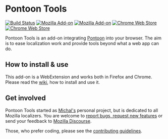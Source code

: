 # Pontoon Tools

[![Build Status](https://travis-ci.com/MikkCZ/pontoon-tools.svg?branch=master)](https://travis-ci.com/MikkCZ/pontoon-tools)
[![Mozilla Add-on](https://img.shields.io/amo/v/pontoon-tools.svg?label=Firefox)](https://addons.mozilla.org/firefox/addon/pontoon-tools/)
[![Mozilla Add-on](https://img.shields.io/amo/users/pontoon-tools.svg)](https://addons.mozilla.org/firefox/addon/pontoon-tools/statistics/)
[![Chrome Web Store](https://img.shields.io/chrome-web-store/v/gnbfbnpjncpghhjmmhklfhcglbopagbb.svg?label=Chrome)](https://chrome.google.com/webstore/detail/pontoon-tools/gnbfbnpjncpghhjmmhklfhcglbopagbb)
[![Chrome Web Store](https://img.shields.io/chrome-web-store/users/gnbfbnpjncpghhjmmhklfhcglbopagbb.svg?text=users)](https://chrome.google.com/webstore/detail/pontoon-tools/gnbfbnpjncpghhjmmhklfhcglbopagbb)

Pontoon Tools is an add-on integrating [Pontoon](https://pontoon.mozilla.org/) into your browser. The aim is to ease localization work and provide tools beyond what a web app can do.

## How to install & use
This add-on is a WebExtension and works both in Firefox and Chrome. Please read the [wiki](https://github.com/MikkCZ/pontoon-tools/wiki), how to install and use it.

## Get involved
Pontoon Tools started as [Michal's](https://mozillians.org/u/mstanke/) personal project, but is dedicated to all Mozilla localizers. You are welcome to [report bugs, request new features](https://github.com/MikkCZ/pontoon-tools/issues) or send your feedback to [Mozilla Discourse](https://discourse.mozilla.org/c/pontoon).

Those, who prefer coding, please see the [contributing guidelines](CONTRIBUTING.md).
